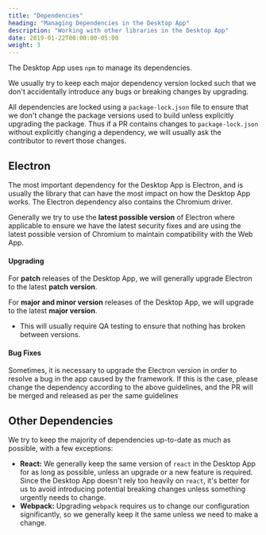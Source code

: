 ```yaml
---
title: "Dependencies"
heading: "Managing Dependencies in the Desktop App"
description: "Working with other libraries in the Desktop App"
date: 2019-01-22T00:00:00-05:00
weight: 3
---
```


The Desktop App uses `npm` to manage its dependencies.

We usually try to keep each major dependency version locked such that we don't accidentally introduce any bugs or breaking changes by upgrading.

All dependencies are locked using a `package-lock.json` file to ensure that we don't change the package versions used to build unless explicitly upgrading the package. Thus if a PR contains changes to `package-lock.json` without explicitly changing a dependency, we will usually ask the contributor to revert those changes.

## Electron

The most important dependency for the Desktop App is Electron, and is usually the library that can have the most impact on how the Desktop App works. The Electron dependency also contains the Chromium driver.

Generally we try to use the **latest possible version** of Electron where applicable to ensure we have the latest security fixes and are using the latest possible version of Chromium to maintain compatibility with the Web App.

#### Upgrading

For **patch** releases of the Desktop App, we will generally upgrade Electron to the latest **patch version**.

For **major and minor version** releases of the Desktop App, we will upgrade to the latest **major version**.
* This will usually require QA testing to ensure that nothing has broken between versions.

#### Bug Fixes

Sometimes, it is necessary to upgrade the Electron version in order to resolve a bug in the app caused by the framework. If this is the case, please change the dependency according to the above guidelines, and the PR will be merged and released as per the same guidelines

## Other Dependencies

We try to keep the majority of dependencies up-to-date as much as possible, with a few exceptions:
- **React:** We generally keep the same version of `react` in the Desktop App for as long as possible, unless an upgrade or a new feature is required. Since the Desktop App doesn't rely too heavily on `react`, it's better for us to avoid introducing potential breaking changes unless something urgently needs to change.
- **Webpack:** Upgrading `webpack` requires us to change our configuration significantly, so we generally keep it the same unless we need to make a change.
